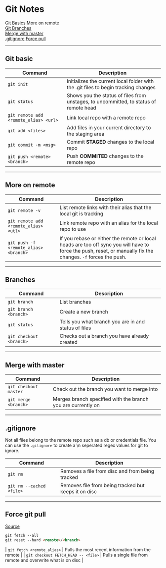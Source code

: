 # Git Notes

[Git Basics](#1)
[More on remote](#2)  
[Git Branches](#3)  
[Merge with master](#4)  
[.gitignore](#5)
[Force pull](#6)

---

## Git basic

| Command | Description |
| ----------- | ----------- |
| `git init` | Initializes the current local folder with the .git files to begin tracking changes |
| `git status` | Shows you the status of files from unstages, to uncommitted, to status of remote head |
| `git remote add <remote_alias> <url>` | Link local repo with a remote repo |
| `git add <files>` | Add files in your current directory to the staging area |
| `git commit -m <msg>` | Commit **STAGED** changes to the local repo |
| `git push <remote> <branch>` | Push **COMMITED** changes to the remote repo |

---

## More on remote

| Command | Description |
| ----------- | ----------- |
| `git remote -v` | List remote links with their alias that the local git is tracking |
| `git remote add <remote_alias> <utl>` | Link remote repo with an alias for the local repo to use |
| `git push -f <remote_alias> <branch>` | If you rebase or either the remote or local heads are too off sync you will have to force the push, reset, or manually fix the changes. `-f` forces the push.

---

## Branches

| Command | Description |
| ----------- | ----------- |
| `git branch` | List branches |
| `git branch <branch>` | Create a new branch |  
| `git status` | Tells you what branch you are in and status of files |
| `git checkout <branch>` | Checks out a branch you have already created |

---

## Merge with master

| Command | Description |
| ----------- | ----------- |
| `git checkout master` | Check out the branch you want to merge into |
| `git merge <branch>` | Merges branch specified with the branch you are currently on |

---

## .gitignore

Not all files belong to the remote repo such as a db or credentials file. You can use the `.gitignore` to create a \n seperated regex values for git to ignore.

| Command | Description |
| ----------- | ----------- |
| `git rm` | Removes a file from disc and from being tracked |
| `git rm --cached <file>` | Removes file from being tracked but keeps it on disc |

---

## Force git pull

[Source](https://stackoverflow.com/questions/1125968/how-do-i-force-git-pull-to-overwrite-local-files)

```md
git fetch --all
git reset --hard <remote>/<branch>
```

  
| `git fetch <remote_alias>` | Pulls the most recent information from the remote |
| `git checkout FETCH_HEAD -- <file>` | Pulls a single file from remote and overwrite what is on disc |
